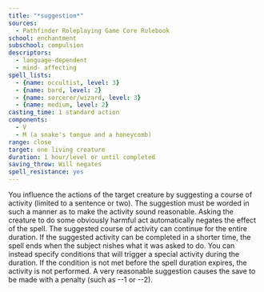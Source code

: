 ```yaml
---
title: "*suggestion*"
sources:
  - Pathfinder Roleplaying Game Core Rulebook
school: enchantment
subschool: compulsion
descriptors:
  - language-dependent
  - mind- affecting
spell_lists:
  - {name: occultist, level: 3}
  - {name: bard, level: 2}
  - {name: sorcerer/wizard, level: 3}
  - {name: medium, level: 2}
casting_time: 1 standard action
components:
  - V
  - M (a snake's tongue and a honeycomb)
range: close
target: one living creature
duration: 1 hour/level or until completed
saving_throw: Will negates
spell_resistance: yes
---
```


You influence the actions of the target creature by suggesting a course of activity (limited to a sentence or two). The suggestion must be worded in such a manner as to make the activity sound reasonable. Asking the creature to do some obviously harmful act automatically negates the effect of the spell.
The suggested course of activity can continue for the entire duration. If the suggested activity can be completed in a shorter time, the spell ends when the subject  nishes what it was asked to do. You can instead specify conditions that will trigger a special activity during the duration. If the condition is not met before the spell duration expires, the activity is not performed.
A very reasonable suggestion causes the save to be made with a penalty (such as --1 or --2).

